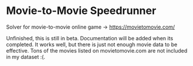 # Movie-to-Movie Speedrunner

Solver for movie-to-movie online game -> https://movietomovie.com/

Unfinished, this is still in beta. Documentation will be added when its completed. It works well, but there is just not enough movie data to be effective. Tons of the movies listed on movietomovie.com are not included in my dataset :(.
